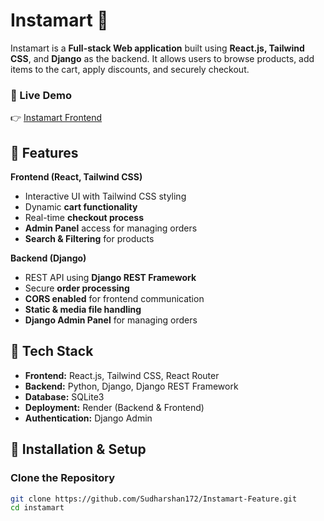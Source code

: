 # Instamart 🛒

Instamart is a **Full-stack Web application** built using **React.js, Tailwind CSS**, and **Django** as the backend. It allows users to browse products, add items to the cart, apply discounts, and securely checkout.

### 🔗 Live Demo  
👉 [Instamart Frontend](https://instamart-frontend-ph88.onrender.com)

## 📌 Features
**Frontend (React, Tailwind CSS)**
- Interactive UI with Tailwind CSS styling
- Dynamic **cart functionality**
- Real-time **checkout process**
- **Admin Panel** access for managing orders
- **Search & Filtering** for products  

**Backend (Django)**
- REST API using **Django REST Framework**
- Secure **order processing**
- **CORS enabled** for frontend communication
- **Static & media file handling**
- **Django Admin Panel** for managing orders  

## 🚀 Tech Stack
- **Frontend:** React.js, Tailwind CSS, React Router  
- **Backend:** Python, Django, Django REST Framework  
- **Database:** SQLite3  
- **Deployment:** Render (Backend & Frontend)  
- **Authentication:** Django Admin  

## 🔧 Installation & Setup
### **Clone the Repository**
```bash
git clone https://github.com/Sudharshan172/Instamart-Feature.git
cd instamart
